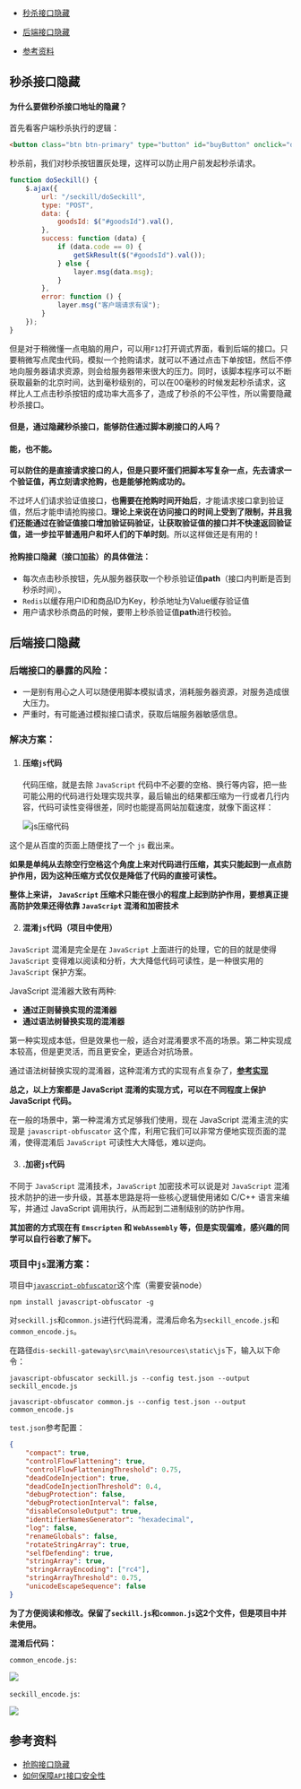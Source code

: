 #### 

- [秒杀接口隐藏](#秒杀接口隐藏)

- [后端接口隐藏](#后端接口隐藏)

- [参考资料](#参考资料)

  

## 秒杀接口隐藏

#### **为什么要做秒杀接口地址的隐藏？**

首先看客户端秒杀执行的逻辑：

```html
<button class="btn btn-primary" type="button" id="buyButton" onclick="doMiaosha()">立即秒杀</button>
```

秒杀前，我们对秒杀按钮置灰处理，这样可以防止用户前发起秒杀请求。

```javascript
function doSeckill() {
    $.ajax({
        url: "/seckill/doSeckill",
        type: "POST",
        data: {
            goodsId: $("#goodsId").val(),
        },
        success: function (data) {
            if (data.code == 0) {
                getSkResult($("#goodsId").val());
            } else {
                layer.msg(data.msg);
            }
        },
        error: function () {
            layer.msg("客户端请求有误");
        }
    });
}
```

但是对于稍微懂一点电脑的用户，可以用`F12`打开调式界面，看到后端的接口。只要稍微写点爬虫代码，模拟一个抢购请求，就可以不通过点击下单按钮，然后不停地向服务器请求资源，则会给服务器带来很大的压力。同时，该脚本程序可以不断获取最新的北京时间，达到毫秒级别的，可以在00毫秒的时候发起秒杀请求，这样比人工点击秒杀按钮的成功率大高多了，造成了秒杀的不公平性，所以需要隐藏秒杀接口。

#### **但是，通过隐藏秒杀接口，能够防住通过脚本刷接口的人吗？**

#### **能，也不能。**

**可以防住的是直接请求接口的人，但是只要坏蛋们把脚本写复杂一点，先去请求一个验证值，再立刻请求抢购，也是能够抢购成功的。**

不过坏人们请求验证值接口，**也需要在抢购时间开始后**，才能请求接口拿到验证值，然后才能申请抢购接口。**理论上来说在访问接口的时间上受到了限制，并且我们还能通过在验证值接口增加验证码验证，让获取验证值的接口并不快速返回验证值，进一步拉平普通用户和坏人们的下单时刻**。所以这样做还是有用的！

#### **抢购接口隐藏（接口加盐）的具体做法**：

- 每次点击秒杀按钮，先从服务器获取一个秒杀验证值**path**（接口内判断是否到秒杀时间）。
- `Redis`以缓存用户ID和商品ID为Key，秒杀地址为Value缓存验证值
- 用户请求秒杀商品的时候，要带上秒杀验证值**path**进行校验。

## 后端接口隐藏

### 后端接口的暴露的风险：

- 一是别有用心之人可以随便用脚本模拟请求，消耗服务器资源，对服务造成很大压力。
- 严重时，有可能通过模拟接口请求，获取后端服务器敏感信息。

### 解决方案：

1. #### **压缩`js`代码**

   代码压缩，就是去除 `JavaScript` 代码中不必要的空格、换行等内容，把一些可能公用的代码进行处理实现共享，最后输出的结果都压缩为一行或者几行内容，代码可读性变得很差，同时也能提高网站加载速度，就像下面这样：

   ![js压缩代码](assets/js压缩代码1.png)

这个是从百度的页面上随便找了一个 `js` 截出来。

**如果是单纯从去除空行空格这个角度上来对代码进行压缩，其实只能起到一点点防护作用，因为这种压缩方式仅仅是降低了代码的直接可读性。**

**整体上来讲， `JavaScript` 压缩术只能在很小的程度上起到防护作用，要想真正提高防护效果还得依靠 `JavaScript` 混淆和加密技术**

2. #### 混淆`js`代码（项目中使用）

`JavaScript` 混淆是完全是在 `JavaScript` 上面进行的处理，它的目的就是使得 `JavaScript` 变得难以阅读和分析，大大降低代码可读性，是一种很实用的 `JavaScript` 保护方案。

JavaScript 混淆器大致有两种:

- **通过正则替换实现的混淆器**
- **通过语法树替换实现的混淆器**

第一种实现成本低，但是效果也一般，适合对混淆要求不高的场景。第二种实现成本较高，但是更灵活，而且更安全，更适合对抗场景。

通过语法树替换实现的混淆器，这种混淆方式的实现有点复杂了，[**参考实现**](https://www.zhihu.com/question/47047191/answer/121013968)

**总之，以上方案都是 JavaScript 混淆的实现方式，可以在不同程度上保护 JavaScript 代码。**

在一般的场景中，第一种混淆方式足够我们使用，现在 JavaScript 混淆主流的实现是 `javascript-obfuscator` 这个库，利用它我们可以非常方便地实现页面的混淆，使得混淆后 `JavaScript` 可读性大大降低，难以逆向。

3. #### 	.加密`js`代码

不同于 `JavaScript` 混淆技术，`JavaScript` 加密技术可以说是对 `JavaScript` 混淆技术防护的进一步升级，其基本思路是将一些核心逻辑使用诸如 C/C++ 语言来编写，并通过 JavaScript 调用执行，从而起到二进制级别的防护作用。

**其加密的方式现在有 `Emscripten` 和 `WebAssembly` 等，但是实现偏难，感兴趣的同学可以自行谷歌了解下。**

### 项目中`js`混淆方案：

 项目中[`javascript-obfuscator`](https://www.npmjs.com/package/javascript-obfuscator#user-content-stringarrayencoding)这个库（需要安装node）

```shell
npm install javascript-obfuscator -g
```

对`seckill.js`和`common.js`进行代码混淆，混淆后命名为`seckill_encode.js`和`common_encode.js`。

在路径`dis-seckill-gateway\src\main\resources\static\js`下，输入以下命令：

```shell
javascript-obfuscator seckill.js --config test.json --output seckill_encode.js
```

```shell
javascript-obfuscator common.js --config test.json --output common_encode.js  
```

`test.json`参考配置：

```json
{
    "compact": true,
    "controlFlowFlattening": true,
    "controlFlowFlatteningThreshold": 0.75,
    "deadCodeInjection": true,
    "deadCodeInjectionThreshold": 0.4,
    "debugProtection": false,
    "debugProtectionInterval": false,
    "disableConsoleOutput": true,
    "identifierNamesGenerator": "hexadecimal",
    "log": false,
    "renameGlobals": false,
    "rotateStringArray": true,
    "selfDefending": true,
    "stringArray": true,
    "stringArrayEncoding": ["rc4"],
    "stringArrayThreshold": 0.75,
    "unicodeEscapeSequence": false
}
```

**为了方便阅读和修改。保留了`seckill.js`和`common.js`这2个文件，但是项目中并未使用。**

**混淆后代码：**

`common_encode.js:`

![](assets/common.js混淆.png)

`seckill_encode.js`:

![](assets/seckill.js混淆.png)

## 参考资料

- [抢购接口隐藏](https://mp.weixin.qq.com/s?__biz=MzU1NTA0NTEwMg==&mid=2247484184&idx=1&sn=8b878e9e730a6e4da27ed336c8201c92&lang=zh_CN#rd)
- [如何保障`API`接口安全性](https://www.cnblogs.com/Leo_wl/p/13047817.html)







